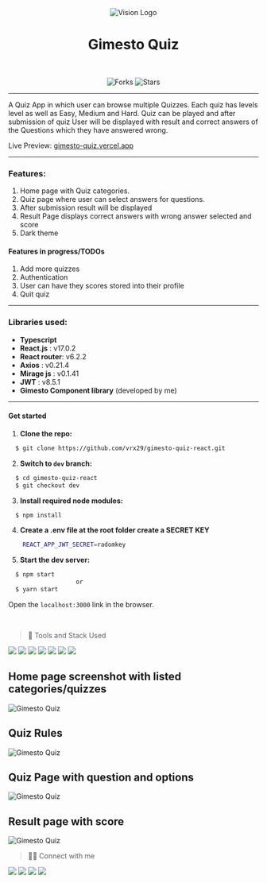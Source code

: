 <div align="center">

<img alt="Vision Logo" src="src/assets/favicon/favicon-32x32.png" />
<h1>Gimesto Quiz</h1>
<br>

![Forks](https://img.shields.io/github/forks/vrx29/gimesto-quiz-react)
![Stars](https://img.shields.io/github/stars/vrx29/gimesto-quiz-react)

</div>
 
 ---

A Quiz App in which user can browse multiple Quizzes. Each quiz has levels level as well as Easy, Medium and Hard. Quiz can be played and after submission of quiz User will be displayed with result and correct answers of the Questions which they have answered wrong.

Live Preview: [gimesto-quiz.vercel.app](https://gimesto-quiz.vercel.app/)

---

### Features:

1. Home page with Quiz categories.
2. Quiz page where user can select answers for questions.
3. After submission result will be displayed
4. Result Page displays correct answers with wrong answer selected and score
5. Dark theme

#### Features in progress/TODOs

1. Add more quizzes
2. Authentication
3. User can have they scores stored into their profile
4. Quit quiz

---

### Libraries used:

- **Typescript**
- **React.js** : v17.0.2
- **React router**: v6.2.2
- **Axios** : v0.21.4
- **Mirage js** : v0.1.41
- **JWT** : v8.5.1
- **Gimesto Component library** (developed by me)

---

#### Get started

1. **Clone the repo:**

```bash
  $ git clone https://github.com/vrx29/gimesto-quiz-react.git
```

2. **Switch to `dev` branch:**

```bash
  $ cd gimesto-quiz-react
  $ git checkout dev
```

3. **Install required node modules:**

```bash
  $ npm install
```

4. **Create a .env file at the root folder create a SECRET KEY**

```bash
    REACT_APP_JWT_SECRET=radomkey
```

5. **Start the dev server:**

```bash
  $ npm start
                   or
  $ yarn start
```

Open the `localhost:3000` link in the browser.

</br>

> 🚀 Tools and Stack Used

<img src="https://img.shields.io/badge/TypeScript-ff206e?style=for-the-badge&logo=typescript&logoColor=white" />	
<img src="https://img.shields.io/badge/React-273469?style=for-the-badge&logo=react&logoColor=61DAFB" />
<img src="https://img.shields.io/badge/CSS3-f9c22e?style=for-the-badge&logo=css3&logoColor=black" />
<img src="https://img.shields.io/badge/Visual_Studio_Code-4059ad?style=for-the-badge&logo=visual%20studio%20code&logoColor=white" />
<img src="https://img.shields.io/badge/Figma-ff0054?style=for-the-badge&logo=figma&logoColor=white" />
<img src="https://img.shields.io/badge/Vercel-252323?style=for-the-badge&logo=vercel&logoColor=white" />
<img src="https://img.shields.io/badge/Yarn-ff7f11?style=for-the-badge&logo=yarn&logoColor=white" />

</br>

## Home page screenshot with listed categories/quizzes

![Gimesto Quiz](/src/assets/screenshots/screen1.png)

## Quiz Rules

![Gimesto Quiz](/src/assets/screenshots/screen2.png)

## Quiz Page with question and options

![Gimesto Quiz](/src/assets/screenshots/screen3.png)

## Result page with score

![Gimesto Quiz](/src/assets/screenshots/screen4.png)

> 👨‍💻 Connect with me
> </br>

<a href="https://twitter.com/vrx29"><img src="https://img.shields.io/badge/Twitter-1DA1F2?style=for-the-badge&logo=twitter&logoColor=white"/></a>
<a href="https://github.com/vrx29/"><img src="https://img.shields.io/badge/GitHub-4a4e69?style=for-the-badge&logo=github&logoColor=white"/></a>
<a href="https://www.linkedin.com/in/vrx29"><img src="https://img.shields.io/badge/LinkedIn-0466c8?style=for-the-badge&logo=linkedin&logoColor=white"/></a>
<a href="https://www.instagram.com/vrx29/"><img src="https://img.shields.io/badge/Instagram-E4405F?style=for-the-badge&logo=instagram&logoColor=white"/></a>
